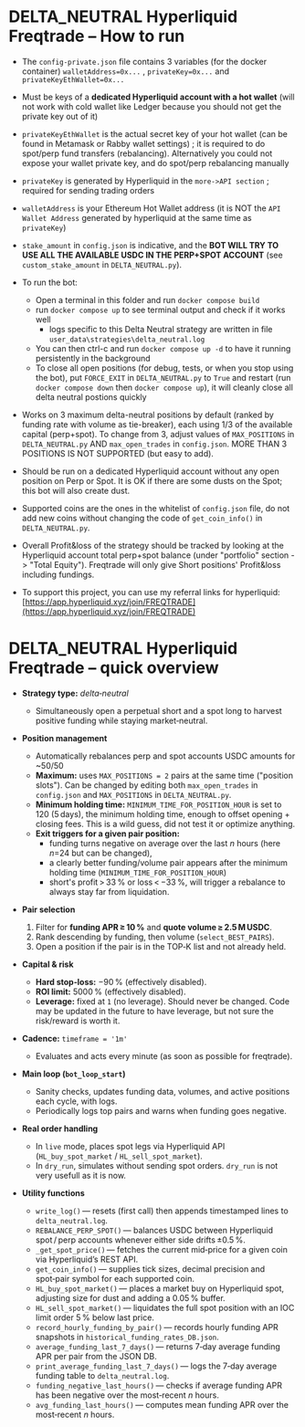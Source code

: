 # DELTA_NEUTRAL Hyperliquid Freqtrade – How to run

* The `config-private.json` file contains 3 variables (for the docker container) `walletAddress=0x...` , `privateKey=0x...` and `privateKeyEthWallet=0x...`
* Must be keys of a **dedicated Hyperliquid account with a hot wallet** (will not work with cold wallet like Ledger because you should not get the private key out of it)
 * `privateKeyEthWallet` is the actual secret key of your hot wallet (can be found in Metamask or Rabby wallet settings) ; it is required to do spot/perp fund transfers (rebalancing). Alternatively you could not expose your wallet private key, and do spot/perp rebalancing manually
 * `privateKey` is generated by Hyperliquid in the `more->API section` ; required for sending trading orders
 * `walletAddress` is your Ethereum Hot Wallet address (it is NOT the `API Wallet Address` generated by hyperliquid at the same time as `privateKey`)
* `stake_amount` in `config.json` is indicative, and the **BOT WILL TRY TO USE ALL THE AVAILABLE USDC IN THE PERP+SPOT ACCOUNT** (see `custom_stake_amount` in `DELTA_NEUTRAL.py`).
* To run the bot:
  * Open a terminal in this folder and run `docker compose build`
  * run `docker compose up` to see terminal output and check if it works well
    * logs specific to this Delta Neutral strategy are written in file `user_data\strategies\delta_neutral.log`
  * You can then ctrl-c and run `docker compose up -d` to have it running persistently in the background
  * To close all open positions (for debug, tests, or when you stop using the bot), put `FORCE_EXIT` in `DELTA_NEUTRAL.py` to `True` and restart (run `docker compose down` then `docker compose up`), it will cleanly close all delta neutral postions quickly
* Works on 3 maximum delta-neutral positions by default (ranked by funding rate with volume as tie-breaker), each using 1/3 of the available capital (perp+spot). To change from 3, adjust values of `MAX_POSITIONS` in `DELTA_NEUTRAL.py` AND `max_open_trades` in `config.json`. MORE THAN 3 POSITIONS IS NOT SUPPORTED (but easy to add).
* Should be run on a dedicated Hyperliquid account without any open position on Perp or Spot. It is OK if there are some dusts on the Spot; this bot will also create dust.
* Supported coins are the ones in the whitelist of `config.json` file, do not add new coins without changing the code of `get_coin_info()` in `DELTA_NEUTRAL.py`.
* Overall Profit&loss of the strategy should be tracked by looking at the Hyperliquid account total perp+spot balance (under "portfolio" section -> "Total Equity"). Freqtrade will only give Short positions' Profit&loss including fundings.

* To support this project, you can use my referral links for hyperliquid: [https://app.hyperliquid.xyz/join/FREQTRADE](https://app.hyperliquid.xyz/join/FREQTRADE)

# DELTA_NEUTRAL Hyperliquid Freqtrade – quick overview

- **Strategy type:** *delta‑neutral*  
  - Simultaneously open a perpetual short and a spot long to harvest positive funding while staying market‑neutral.

- **Position management**  
  - Automatically rebalances perp and spot accounts USDC amounts for ~50/50
  - **Maximum:** uses `MAX_POSITIONS = 2` pairs at the same time ("position slots"). Can be changed by editing both `max_open_trades` in `config.json` and `MAX_POSITIONS` in `DELTA_NEUTRAL.py`.
  - **Minimum holding time:** `MINIMUM_TIME_FOR_POSITION_HOUR` is set to 120 (5 days), the minimum holding time, enough to offset opening + closing fees. This is a wild guess, did not test it or optimize anything.
  - **Exit triggers for a given pair position:**  
    - funding turns negative on average over the last *n* hours (here *n*=24 but can be changed),  
    - a clearly better funding/volume pair appears after the minimum holding time (`MINIMUM_TIME_FOR_POSITION_HOUR`)  
    - short's profit > 33 % or loss < −33 %, will trigger a rebalance to always stay far from liquidation.

- **Pair selection**  
  1. Filter for **funding APR ≥ 10 %** and **quote volume ≥ 2.5 M USDC**.  
  2. Rank descending by funding, then volume (`select_BEST_PAIRS`).  
  3. Open a position if the pair is in the TOP‑K list and not already held.

- **Capital & risk**  
  - **Hard stop‑loss:** −90 % (effectively disabled).  
  - **ROI limit:** 5000 % (effectively disabled).  
  - **Leverage:** fixed at `1` (no leverage). Should never be changed. Code may be updated in the future to have leverage, but not sure the risk/reward is worth it.

- **Cadence:** `timeframe = '1m'`  
  - Evaluates and acts every minute (as soon as possible for freqtrade).

- **Main loop (`bot_loop_start`)**  
  - Sanity checks, updates funding data, volumes, and active positions each cycle, with logs.  
  - Periodically logs top pairs and warns when funding goes negative.

- **Real order handling**  
  - In `live` mode, places spot legs via Hyperliquid API (`HL_buy_spot_market` / `HL_sell_spot_market`).  
  - In `dry_run`, simulates without sending spot orders. `dry_run` is not very usefull as it is now.

- **Utility functions**  
  - `write_log()` — resets (first call) then appends timestamped lines to `delta_neutral.log`.  
  - `REBALANCE_PERP_SPOT()` — balances USDC between Hyperliquid spot / perp accounts whenever either side drifts ±0.5 %.  
  - `_get_spot_price()` — fetches the current mid‑price for a given coin via Hyperliquid’s REST API.  
  - `get_coin_info()` — supplies tick sizes, decimal precision and spot‑pair symbol for each supported coin.  
  - `HL_buy_spot_market()` — places a market buy on Hyperliquid spot, adjusting size for dust and adding a 0.05 % buffer.  
  - `HL_sell_spot_market()` — liquidates the full spot position with an IOC limit order 5 % below last price.  
  - `record_hourly_funding_by_pair()` — records hourly funding APR snapshots in `historical_funding_rates_DB.json`.  
  - `average_funding_last_7_days()` — returns 7‑day average funding APR per pair from the JSON DB.  
  - `print_average_funding_last_7_days()` — logs the 7‑day average funding table to `delta_neutral.log`.  
  - `funding_negative_last_hours()` — checks if average funding APR has been negative over the most‑recent *n* hours.  
  - `avg_funding_last_hours()` — computes mean funding APR over the most‑recent *n* hours.


